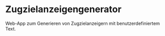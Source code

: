 # Zugzielanzeigengenerator
Web-App zum Generieren von Zugzielanzeigern mit benutzerdefiniertem Text.
